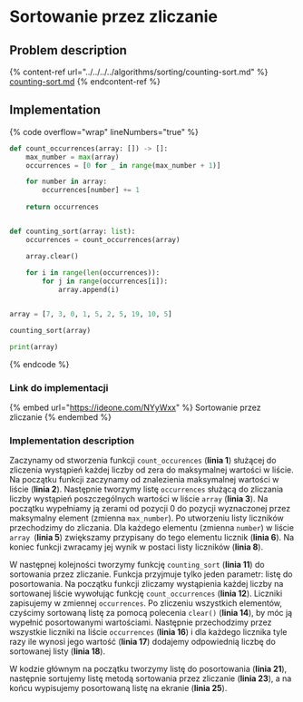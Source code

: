 # Sortowanie przez zliczanie

## Problem description

{% content-ref url="../../../../algorithms/sorting/counting-sort.md" %}
[counting-sort.md](../../../../algorithms/sorting/counting-sort.md)
{% endcontent-ref %}

## Implementation

{% code overflow="wrap" lineNumbers="true" %}
```python
def count_occurrences(array: []) -> []:
    max_number = max(array)
    occurrences = [0 for _ in range(max_number + 1)]

    for number in array:
        occurrences[number] += 1
        
    return occurrences


def counting_sort(array: list):
    occurrences = count_occurrences(array)

    array.clear()
    
    for i in range(len(occurrences)):
        for j in range(occurrences[i]):
            array.append(i)


array = [7, 3, 0, 1, 5, 2, 5, 19, 10, 5]

counting_sort(array)

print(array)
```
{% endcode %}

### Link do implementacji

{% embed url="https://ideone.com/NYyWxx" %}
Sortowanie przez zliczanie
{% endembed %}

### Implementation description

Zaczynamy od stworzenia funkcji `count_occurences` (**linia 1**) służącej do zliczenia wystąpień każdej liczby od zera do maksymalnej wartości w liście. Na początku funkcji zaczynamy od znalezienia maksymalnej wartości w liście (**linia 2**). Następnie tworzymy listę `occurrences` służącą do zliczania liczby wystąpień poszczególnych wartości w liście `array` (**linia 3**). Na początku wypełniamy ją zerami od pozycji 0 do pozycji wyznaczonej przez maksymalny element (zmienna `max_number`). Po utworzeniu listy liczników przechodzimy do zliczania. Dla każdego elementu (zmienna `number`) w liście `array `(**linia 5**) zwiększamy przypisany do tego elementu licznik (**linia 6**). Na koniec funkcji zwracamy jej wynik w postaci listy liczników (**linia 8**).

W następnej kolejności tworzymy funkcję `counting_sort` (**linia 11**) do sortowania przez zliczanie. Funkcja przyjmuje tylko jeden parametr: listę do posortowania. Na początku funkcji zliczamy wystąpienia każdej liczby na sortowanej liście wywołując funkcję `count_occurrences` (**linia 12**). Liczniki zapisujemy w zmiennej `occurrences`. Po zliczeniu wszystkich elementów, czyścimy sortowaną listę za pomocą polecenia `clear()` (**linia 14**), by móc ją wypełnić posortowanymi wartościami. Następnie przechodzimy przez wszystkie liczniki na liście `occurrences` (**linia 16**) i dla każdego licznika tyle razy ile wynosi jego wartość (**linia 17**) dodajemy odpowiednią liczbę do sortowanej listy (**linia 18**).

W kodzie głównym na początku tworzymy listę do posortowania (**linia 21**), następnie sortujemy listę metodą sortowania przez zliczanie (**linia 23**), a na końcu wypisujemy posortowaną listę na ekranie (**linia 25**).
